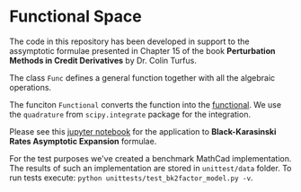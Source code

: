 # Functional Space
The code in this repository has been developed in support to the assymptotic formulae presented in Chapter 15 of the book **Perturbation Methods in Credit Derivatives** by Dr. Colin Turfus.

The class `Func` defines a general function together with all the algebraic operations.


The funciton `Functional` converts the function into the [functional](https://en.wikipedia.org/wiki/Functional_(mathematics)). We use the `quadrature` from `scipy.integrate` package for the integration.

Please see this [jupyter notebook](https://nbviewer.jupyter.org/github/ashubertt/functional_space/blob/uat/jupyter/Two-Factor%20Black-Karasinski%20Pricing%20Kernel.ipynb) for the application to **Black-Karasinski Rates Asymptotic Expansion** formulae.

For the test purposes we've created a benchmark MathCad implementation. The results of such an implementation are stored in `unittest/data` folder. To run tests execute:
`python unittests/test_bk2factor_model.py -v`.

